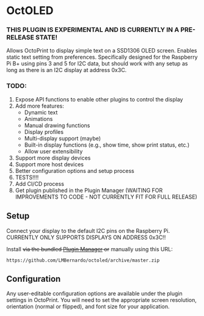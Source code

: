 # OctOLED

### THIS PLUGIN IS EXPERIMENTAL AND IS CURRENTLY IN A PRE-RELEASE STATE!

Allows OctoPrint to display simple text on a SSD1306 OLED screen. Enables static text setting from preferences.
Specifically designed for the Raspberry Pi B+ using pins 3 and 5 for I2C data, but should work with any setup as
long as there is an I2C display at address 0x3C.

### TODO:
1. Expose API functions to enable other plugins to control the display
2. Add more features: 
    - Dynamic text
    - Animations
    - Manual drawing functions
    - Display profiles
    - Multi-display support (maybe)
    - Built-in display functions (e.g., show time, show print status, etc.)
    - Allow user extensibility
3. Support more display devices
4. Support more host devices
5. Better configuration options and setup process
6. TESTS!!!!
7. Add CI/CD process
8. Get plugin published in the Plugin Manager (WAITING FOR IMPROVEMENTS TO CODE - NOT CURRENTLY FIT FOR FULL RELEASE)

## Setup
Connect your display to the default I2C pins on the Raspberry Pi. CURRENTLY ONLY SUPPORTS DISPLAYS ON ADDRESS 0x3C!!

Install ~~via the bundled [Plugin Manager](https://docs.octoprint.org/en/master/bundledplugins/pluginmanager.html) or~~
manually using this URL:

    https://github.com/LMBernardo/octoled/archive/master.zip

## Configuration

Any user-editable configuration options are available under the plugin settings in OctoPrint.
You will need to set the appropriate screen resolution, orientation (normal or flipped), and font size for your application. 